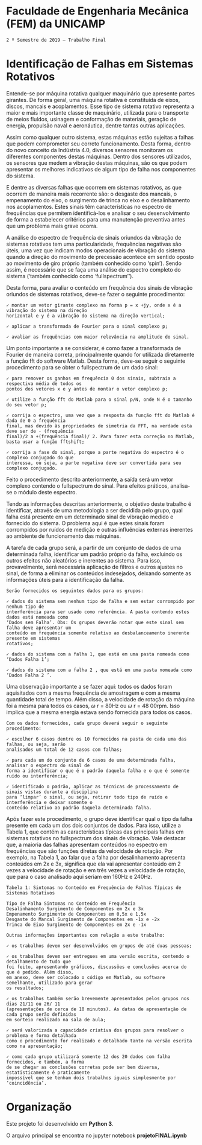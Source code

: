 # Faculdade de Engenharia Mecânica (FEM) da UNICAMP

```
2 º Semestre de 2019 – Trabalho Final
```
# Identificação de Falhas em Sistemas Rotativos

Entende-se por máquina rotativa qualquer maquinário que apresente partes girantes. De forma
geral, uma máquina rotativa é constituída de eixos, discos, mancais e acoplamentos. Esse tipo de sistema
rotativo representa a maior e mais importante classe de maquinário, utilizada para o transporte de meios
fluídos, usinagem e conformação de materiais, geração de energia, propulsão naval e aeronáutica, dentre
tantas outras aplicações.

Assim como qualquer outro sistema, estas máquinas estão sujeitas a falhas que podem
comprometer seu correto funcionamento. Desta forma, dentro do novo conceito da Indústria 4.0,
diversos sensores monitoram os diferentes componentes destas máquinas. Dentro dos sensores
utilizados, os sensores que medem a vibração destas máquinas, são os que podem apresentar os melhores
indicativos de algum tipo de falha nos componentes do sistema.

E dentre as diversas falhas que ocorrem em sistemas rotativos, as que ocorrem de maneira mais
recorrente são: o desgaste dos mancais, o empenamento do eixo, o surgimento de trinca no eixo e o
desalinhamento nos acoplamentos. Estes sinais têm características no espectro de frequências que
permitem identificá-los e analisar o seu desenvolvimento de forma a estabelecer critérios para uma
manutenção preventiva antes que um problema mais grave ocorra.

A análise do espectro de frequência de sinais oriundos da vibração de sistemas rotativos tem uma
particularidade, frequências negativas são úteis, uma vez que indicam modos operacionais de vibração
do sistema quando a direção do movimento de precessão acontece em sentido oposto ao movimento de
giro próprio (também conhecido como ‘spin’). Sendo assim, é necessário que se faça uma análise do
espectro completo do sistema (‘também conhecido como ‘fullspectrum’’).

Desta forma, para avaliar o conteúdo em frequência dos sinais de vibração oriundos de sistemas
rotativos, deve-se fazer o seguinte procedimento:

```
✓ montar um vetor girante complexo na forma p = x +jy, onde x é a vibração do sistema na direção
horizontal e y é a vibração do sistema na direção vertical;
```
```
✓ aplicar a transformada de Fourier para o sinal complexo p;
```
```
✓ avaliar as frequências com maior relevância na amplitude do sinal.
```

Um ponto importante a se considerar, é como fazer a transformada de Fourier de maneira correta,
principalmente quando for utilizada diretamente a função fft do software Matlab. Desta forma, deve-se
seguir o seguinte procedimento para se obter o fullspectrum de um dado sinal:

```
✓ para remover os ganhos em frequência 0 dos sinais, subtraia a respectiva média de todos os
pontos dos vetores x e y antes de montar o vetor complexo p;
```
```
✓ utilize a função fft do Matlab para o sinal p/N, onde N é o tamanho do seu vetor p;
```
```
✓ corrija o espectro, uma vez que a resposta da função fft do Matlab é dada de 0 a frequência
final, mas devido às propriedades de simetria da FFT, na verdade esta deve ser de - (frequência
final)/2 a +(frequência final)/ 2. Para fazer esta correção no Matlab, basta usar a função fftshift;
```
```
✓ corrija a fase do sinal, porque a parte negativa do espectro é o complexo conjugado do que
interessa, ou seja, a parte negativa deve ser convertida para seu complexo conjugado.
```
Feito o procedimento descrito anteriormente, a saída será um vetor complexo contendo o
fullspectrum do sinal. Para efeitos práticos, analisa-se o módulo deste espectro.

Tendo as informações descritas anteriormente, o objetivo deste trabalho é identificar, através de
uma metodologia a ser decidida pelo grupo, qual falha está presente em um determinado sinal de
vibração medido e fornecido do sistema. O problema aqui é que estes sinais foram corrompidos por
ruídos de medição e outras influências externas inerentes ao ambiente de funcionamento das máquinas.

A tarefa de cada grupo será, a partir de um conjunto de dados de uma determinada falha, identificar
um padrão próprio da falha, excluindo os outros efeitos não aleatórios e inerentes ao sistema. Para isso,
provavelmente, será necessária aplicação de filtros e outros ajustes no sinal, de forma a eliminar os
conteúdos indesejados, deixando somente as informações úteis para a identificação da falha.

```
Serão fornecidos os seguintes dados para os grupos:
```
```
✓ dados do sistema sem nenhum tipo de falha e sem estar corrompido por nenhum tipo de
interferência para ser usado como referência. A pasta contendo estes dados está nomeada como
‘Dados sem Falha’. Obs: Os grupos deverão notar que este sinal sem falha deve apresentar um
conteúdo em frequência somente relativo ao desbalanceamento inerente presente em sistemas
rotativos;
```
```
✓ dados do sistema com a falha 1, que está em uma pasta nomeada como ‘Dados Falha 1’;
```
```
✓ dados do sistema com a falha 2 , que está em uma pasta nomeada como ‘Dados Falha 2 ’.
```
Uma observação importante a se fazer aqui: todos os dados foram aquisitados com a mesma
frequência de amostragem e com a mesma quantidade total de tempo. Além disso, a velocidade de
rotação da máquina foi a mesma para todos os casos, _ω_ r = 80Hz ou _ω_ r = 48 00rpm. Isso implica que a
mesma energia estava sendo fornecida para todos os casos.


```
Com os dados fornecidos, cada grupo deverá seguir o seguinte procedimento:
```
```
✓ escolher 6 casos dentre os 10 fornecidos na pasta de cada uma das falhas, ou seja, serão
analisados um total de 12 casos com falhas;
```
```
✓ para cada um do conjunto de 6 casos de uma determinada falha, analisar o espectro do sinal de
forma a identificar o que é o padrão daquela falha e o que é somente ruído ou interferência;
```
```
✓ identificado o padrão, aplicar as técnicas de processamento de sinais vistas durante a disciplina
para ‘limpar’ o sinal, ou seja, retirar todo tipo de ruído e interferência e deixar somente o
conteúdo relativo ao padrão daquela determinada falha.
```
Após fazer este procedimento, o grupo deve identificar qual o tipo da falha presente em cada um
dos dois conjuntos de dados. Para isso, utilize a Tabela 1, que contém as características típicas das
principais falhas em sistemas rotativos no fullspectrum dos sinais de vibração. Vale destacar que, a
maioria das falhas apresentam conteúdos no espectro em frequências que são funções diretas da
velocidade de rotação. Por exemplo, na Tabela 1, ao falar que a falha por desalinhamento apresenta
conteúdos em 2x e 3x, significa que ela vai apresentar conteúdo em 2 vezes a velocidade de rotação e
em três vezes a velocidade de rotação, que para o caso analisado aqui seriam em 160Hz e 240Hz.

```
Tabela 1: Sintomas no Conteúdo em Frequência de Falhas Típicas de Sistemas Rotativos
```
```
Tipo de Falha Sintomas no Conteúdo em Frequência
Desalinhamento Surgimento de Componentes em 2x e 3x
Empenamento Surgimento de Componentes em 0,5x e 1,5x
Desgaste do Mancal Surgimento de Componentes em -1x e -2x
Trinca do Eixo Surgimento de Componentes em 2x e -1x
```
```
Outras informações importantes com relação a este trabalho:
```
```
✓ os trabalhos devem ser desenvolvidos em grupos de até duas pessoas;
```
```
✓ os trabalhos devem ser entregues em uma versão escrita, contendo o detalhamento de tudo que
foi feito, apresentando gráficos, discussões e conclusões acerca do que é pedido. Além disso,
em anexo, deve ser colocado o código em Matlab, ou software semelhante, utilizado para gerar
os resultados;
```
```
✓ os trabalhos também serão brevemente apresentados pelos grupos nos dias 21/11 ou 26/ 11
(apresentações de cerca de 10 minutos). As datas de apresentação de cada grupo serão definidas
em sorteio realizado na sala de aula;
```

```
✓ será valorizada a capacidade criativa dos grupos para resolver o problema e forma detalhada
como o procedimento for realizado e detalhado tanto na versão escrita como na apresentação;
```
```
✓ como cada grupo utilizará somente 12 dos 20 dados com falha fornecidos, e também, a forma
de se chegar as conclusões corretas pode ser bem diversa, estatisticamente é praticamente
impossível que se tenham dois trabalhos iguais simplesmente por ‘coincidência’.
```
# Organização

Este projeto foi desenvolvido em **Python 3**. 

O arquivo principal se encontra no jupyter notebook **projetoFINAL.ipynb**